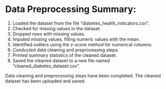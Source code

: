 # Data Preprocessing Summary:

1. Loaded the dataset from the file "diabetes_health_indicators.csv".
2. Checked for missing values in the dataset.
3. Dropped rows with missing values.
4. Imputed missing values, filling numeric values with the mean.
5. Identified outliers using the z-score method for numerical columns.
6. Conducted data cleaning and preprocessing steps.
7. Printed summary statistics of the cleaned dataset.
8. Saved the cleaned dataset to a new file named "cleaned_diabetes_dataset.csv".

Data cleaning and preprocessing steps have been completed. The cleaned dataset has been uploaded and saved.
